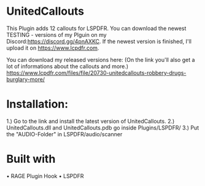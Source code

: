 # UnitedCallouts

This Plugin adds 12 callouts for LSPDFR. 
You can download the newest TESTING - versions of my Plguin on my Discord:https://discord.gg/4pnAXKC.
If the newest version is finished, I'll upload it on https://www.lcpdfr.com.
                     
You can download my released versions here: (On the link you'll also get a lot of informations about the callouts and more.)
https://www.lcpdfr.com/files/file/20730-unitedcallouts-robbery-drugs-burglary-more/

# Installation:

1.) Go to the link and install the latest version of UnitedCallouts.
2.) UnitedCallouts.dll and UnitedCallouts.pdb go inside Plugins/LSPDFR/
3.) Put the "AUDIO-Folder" in LSPDFR/audio/scanner

# Built with
                                                      
• RAGE Plugin Hook
• LSPDFR
